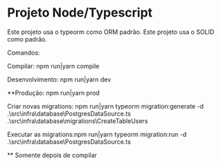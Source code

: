 
# Projeto Node/Typescript

Este projeto usa o typeorm como ORM padrão.
Este projeto usa o SOLID como padrão.

Comandos:

Compilar: npm run|yarn compile

Desenvolvimento: npm run|yarn dev

**Produção: npm run|yarn prod

Criar novas migrations: npm run|yarn typeorm migration:generate -d .\src\infra\database\PostgresDataSource.ts .\src\infra\database\migrations\CreateTableUsers

Executar as migrations:npm run|yarn typeorm migration:run -d .\src\infra\database\PostgresDataSource.ts

** Somente depois de compilar


